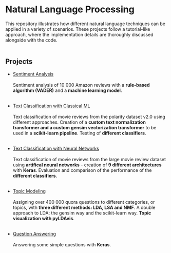 # Natural Language Processing

This repository illustrates how different natural language techniques can be applied in a variety of scenarios. These projects follow a tutorial-like approach, where the implementation details are thoroughly discussed alongside with the code.
<br><br>

## Projects

* [Sentiment Analysis](./Sentiment%20Analysis.ipynb)
<br><br>
Sentiment analysis of 10 000 Amazon reviews with a **rule-based algorithm (VADER)** and a **machine learning model**.
<br><br>

* [Text Classification with Classical ML](./Text%20Classification.ipynb)
<br><br>
Text classification of movie reviews from the polarity dataset v2.0 using different approaches. Creation of a **custom text normalization transformer and a custom gensim vectorization transformer** to be used in a **scikit-learn pipeline**. Testing of **different classifiers**.
<br><br>

* [Text Classification with Neural Networks](./Text%20Classification%20with%20Neural%20Networks.ipynb)
<br><br>
Text classification of movie reviews from the large movie review dataset using **artifical neural networks** - creation of **9 different architectures** with **Keras**. Evaluation and comparison of the performance of the **different classifiers**.
<br><br>

* [Topic Modeling](https://nbviewer.ipython.org/github/j-n-t/natural_language_processing/blob/02e845395f8654ac642ec418674a5bb1b2543326/Topic%20Modeling.ipynb)
<br><br>
 Assigning over 400 000 quora questions to different categories, or topics, with **three different methods: LDA, LSA and NMF**. A double approach to LDA: the gensim way and the scikit-learn way. **Topic visualization with pyLDAvis**.
<br><br>

* [Question Answering](./Question%20Answering.ipynb)
<br><br>
Answering some simple questions with **Keras**.
